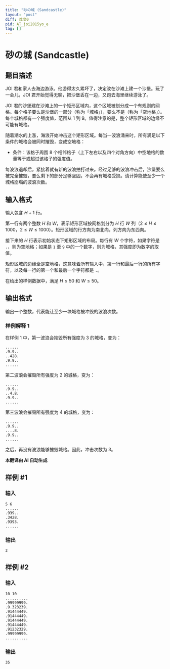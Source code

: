 ```yaml
---
title: "砂の城 (Sandcastle)"
layout: "post"
diff: 难度0
pid: AT_joi2015yo_e
tag: []
---
```


# 砂の城 (Sandcastle)

## 题目描述

JOI 君和家人去海边游泳。他游得太久累坏了，决定改在沙滩上建一个沙堡。玩了一会儿，JOI 君开始觉得无聊，把沙堡丢在一边，又跑去海里继续游泳了。

JOI 君的沙堡建在沙滩上的一个矩形区域内，这个区域被划分成一个有规则的网格。每个格子要么是沙堡的一部分（称为「城格」），要么不是（称为「空地格」）。每个城格都有一个强度值，范围从 $1$ 到 $9$。值得注意的是，整个矩形区域的边缘不可能有城格。

随着潮水的上涨，海浪开始冲击这个矩形区域。每当一波浪涌来时，所有满足以下条件的城格会被同时摧毁，变成空地格：

- 条件：该格子周围 $8$ 个相邻格子（上下左右以及四个对角方向）中空地格的数量等于或超过该格子的强度值。

每波浪退却后，紧接着就有新的波浪拍打过来。经过足够的波浪冲击后，沙堡要么被完全摧毁，要么剩下的部分足够坚固，不会再有城格受损。请计算能使至少一个城格崩塌的波浪次数。

## 输入格式

输入包含 $H + 1$ 行。

第一行有两个整数 $H$ 和 $W$，表示矩形区域按网格划分为 $H$ 行 $W$ 列（$2 \leq H \leq 1000$，$2 \leq W \leq 1000$）。矩形区域的行方向为南北向，列方向为东西向。

接下来的 $H$ 行表示初始状态下矩形区域的布局。每行有 $W$ 个字符，如果字符是 `.`，则为空地格；如果是 `1` 至 `9` 中的一个数字，则为城格，其强度即为数字的取值。

矩形区域的边缘全是空地格，这意味着所有输入中，第一行和最后一行的所有字符，以及每一行的第一个和最后一个字符都是 `.`。

在给出的样例数据中，满足 $H \leq 50$ 和 $W \leq 50$。

## 输出格式

输出一个整数，代表能让至少一块城格被冲毁的波浪次数。

### 样例解释 1

在样例 1 中，第一波浪会摧毁所有强度为 $3$ 的城格，变为：
```
......
.9.9..
..428.
.9.9..
......
```

第二波浪会摧毁所有强度为 $2$ 的城格，变为：
```
......
.9.9..
..4.8.
.9.9..
......
```

第三波浪会摧毁所有强度为 $4$ 的城格，变为：
```
......
.9.9..
....8.
.9.9..
......
```

之后，再没有波浪能够摧毁城格。因此，冲击次数为 $3$。

 **本翻译由 AI 自动生成**

## 样例 #1

### 输入

```
5 6
......
.939..
.3428.
.9393.
......
```

### 输出

```
3
```

## 样例 #2

### 输入

```
10 10
..........
.99999999.
.9.323239.
.91444449.
.91444449.
.91444449.
.91444449.
.91232329.
.99999999.
..........
```

### 输出

```
35
```

